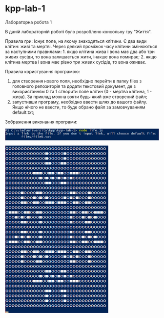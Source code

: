 # kpp-lab-1
Лабораторна робота 1

В даній лабораторній роботі було розроблено консольну гру "Життя".

Правила гри:
  Існує поле, на якому знаходяться клітини. Є два види клітин: живі та мертві.
  Через деякий проміжок часу клітини змінюються за наступними правилами:
    1. якщо клітина жива і вона має два або три живих сусіди, то вона залишається жити,
      інакше вона помирає;
    2. якщо клітина мертва і вона має рівно три живих сусідів, то вона оживає.

Правила користування програмою:
  1. для створення нового поля, необхідно перейти в папку files з головного репозиторія
    та додати текстовий документ, де з використанням 0 та 1 створити поле клітин
    (0 - мертва клітина, 1 - жива). За приклад можна взяти будь-який вже створений файл;
  2. запустивши програму, необхідно ввести шлях до вашого файлу. Якщо нічого не ввести,
    то буде обрано файл за замовчуванням default.txt;

Зображення виконання програми:

![Image alt](https://github.com/vouliont/kpp-lab-1/raw/master/images/img1.png)

![Image alt](https://github.com/vouliont/kpp-lab-1/raw/master/images/img2.png)
